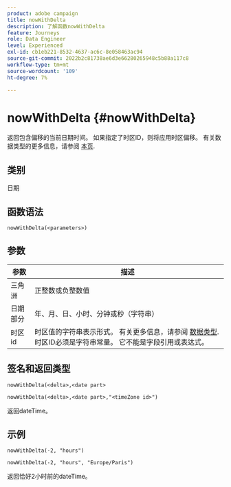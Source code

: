 ```yaml
---
product: adobe campaign
title: nowWithDelta
description: 了解函数nowWithDelta
feature: Journeys
role: Data Engineer
level: Experienced
exl-id: cb1eb221-8532-4637-ac6c-8e058463ac94
source-git-commit: 2022b2c81738ae6d3e66280265948c5b88a117c8
workflow-type: tm+mt
source-wordcount: '109'
ht-degree: 7%

---
```


# nowWithDelta {#nowWithDelta}

返回包含偏移的当前日期时间。 如果指定了时区ID，则将应用时区偏移。 有关数据类型的更多信息，请参阅 [本页](../expression/data-types.md).

## 类别

日期

## 函数语法

`nowWithDelta(<parameters>)`

## 参数

| 参数 | 描述 |
|--- |--- |
| 三角洲 | 正整数或负整数值 |
| 日期部分 | 年、月、日、小时、分钟或秒（字符串） |
| 时区id | 时区值的字符串表示形式。 有关更多信息，请参阅 [数据类型](../expression/data-types.md). 时区ID必须是字符串常量。 它不能是字段引用或表达式。 |

## 签名和返回类型

`nowWithDelta(<delta>,<date part>`

`nowWithDelta(<delta>,<date part>,"<timeZone id>")`

返回dateTime。

## 示例

`nowWithDelta(-2, "hours")`

`nowWithDelta(-2, "hours", "Europe/Paris")`

返回恰好2小时前的dateTime。

